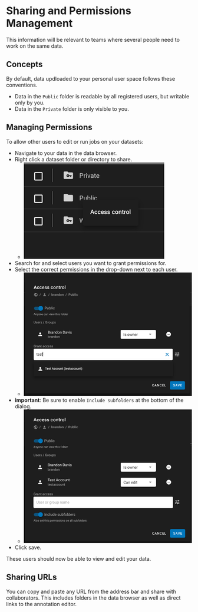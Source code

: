 # Sharing and Permissions Management

This information will be relevant to teams where several people need to work on the same data.

## Concepts

By default, data updloaded to your personal user space follows these conventions.

* Data in the `Public` folder is readable by all registered users, but writable only by you.
* Data in the `Private` folder is only visible to you.

## Managing Permissions

To allow other users to edit or run jobs on your datasets:

* Navigate to your data in the data browser.
* Right click a dataset folder or directory to share.
  * ![Right Click Menu](images/Sharing/RightClickMenu.png)
* Search for and select users you want to grant permissions for.
* Select the correct permissions in the drop-down next to each user.
  * ![Search For Users](images/Sharing/SearchBar.png)
* **important**: Be sure to enable `Include subfolders` at the bottom of the dialog.
  * ![Toggle Include Subfolders](images/Sharing/Toggles.png)
* Click save.

These users should now be able to view and edit your data.

## Sharing URLs

You can copy and paste any URL from the address bar and share with collaborators.  This includes folders in the data browser as well as direct links to the annotation editor.
